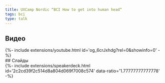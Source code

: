 ```yaml
---
title: UXCamp Nordic “BCI How to get into human head“
tags: bci
type: talk
---
```

## Видео
<div>{%- include extensions/youtube.html id='og_6crJxhdg?rel=0&showinfo=0' -%}</div>
## Слайды
<div>{%- include extensions/speakerdeck.html id='2c2cd39f2c514d8a804d069f7008c574' data-ratio='1.77777777777778' -%}</div>
<!--more-->

